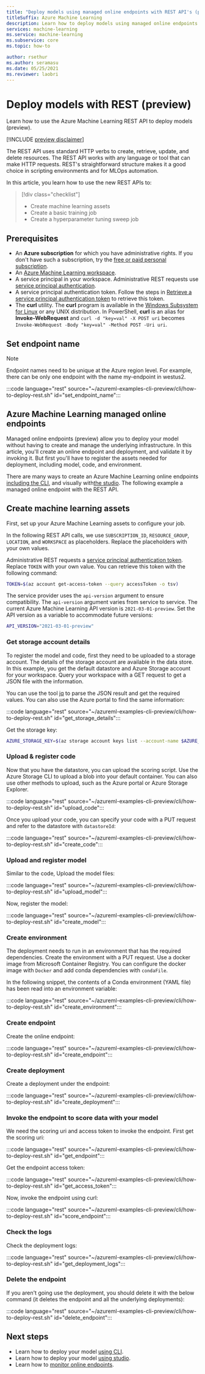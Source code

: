```yaml
---
title: "Deploy models using managed online endpoints with REST API's (preview)"
titleSuffix: Azure Machine Learning
description: Learn how to deploy models using managed online endpoints with REST APIs.
services: machine-learning
ms.service: machine-learning
ms.subservice: core
ms.topic: how-to

author: rsethur
ms.author: seramasu
ms.date: 05/25/2021
ms.reviewer: laobri
---
```


# Deploy models with REST (preview)

Learn how to use the Azure Machine Learning REST API to deploy models (preview).

[!INCLUDE [preview disclaimer](../../includes/machine-learning-preview-generic-disclaimer.md)]

The REST API uses standard HTTP verbs to create, retrieve, update, and delete resources. The REST API works with any language or tool that can make HTTP requests. REST's straightforward structure makes it a good choice in scripting environments and for MLOps automation.

In this article, you learn how to use the new REST APIs to:

> [!div class="checklist"]
> * Create machine learning assets
> * Create a basic training job 
> * Create a hyperparameter tuning sweep job

## Prerequisites

- An **Azure subscription** for which you have administrative rights. If you don't have such a subscription, try the [free or paid personal subscription](https://aka.ms/AMLFree).
- An [Azure Machine Learning workspace](how-to-manage-workspace.md).
- A service principal in your workspace. Administrative REST requests use [service principal authentication](how-to-setup-authentication.md#use-service-principal-authentication).
- A service principal authentication token. Follow the steps in [Retrieve a service principal authentication token](./how-to-manage-rest.md#retrieve-a-service-principal-authentication-token) to retrieve this token. 
- The **curl** utility. The **curl** program is available in the [Windows Subsystem for Linux](/windows/wsl/install-win10) or any UNIX distribution. In PowerShell, **curl** is an alias for **Invoke-WebRequest** and `curl -d "key=val" -X POST uri` becomes `Invoke-WebRequest -Body "key=val" -Method POST -Uri uri`. 

## Set endpoint name

> [!NOTE]
> Endpoint names need to be unique at the Azure region level. For example, there can be only one endpoint with the name my-endpoint in westus2.

:::code language="rest" source="~/azureml-examples-cli-preview/cli/how-to-deploy-rest.sh" id="set_endpoint_name":::

## Azure Machine Learning managed online endpoints
Managed online endpoints (preview) allow you to deploy your model without having to create and manage the underlying infrastructure. In this article, you'll create an online endpoint and deployment, and validate it by invoking it. But first you'll have to register the assets needed for deployment, including model, code, and environment.

There are many ways to create an Azure Machine Learning online endpoints [including the CLI](how-to-deploy-managed-online-endpoints.md), and visually with[the studio](how-to-use-managged-online-endpoint-studio.md). The following example a managed online endpoint with the REST API.

## Create machine learning assets

First, set up your Azure Machine Learning assets to configure your job.

In the following REST API calls, we use `SUBSCRIPTION_ID`, `RESOURCE_GROUP`, `LOCATION`, and `WORKSPACE` as placeholders. Replace the placeholders with your own values. 

Administrative REST requests a [service principal authentication token](how-to-manage-rest.md#retrieve-a-service-principal-authentication-token). Replace `TOKEN` with your own value. You can retrieve this token with the following command:

```bash
TOKEN=$(az account get-access-token --query accessToken -o tsv)
```

The service provider uses the `api-version` argument to ensure compatibility. The `api-version` argument varies from service to service. The current Azure Machine Learning API version is `2021-03-01-preview`. Set the API version as a variable to accommodate future versions:

```bash
API_VERSION="2021-03-01-preview"
```

### Get storage account details

To register the model and code, first they need to be uploaded to a storage account. The details of the storage account are available in the data store. In this example, you get the default datastore and Azure Storage account for your workspace. Query your workspace with a GET request to get a JSON file with the information.

You can use the tool [jq](https://stedolan.github.io/jq/) to parse the JSON result and get the required values. You can also use the Azure portal to find the same information:

:::code language="rest" source="~/azureml-examples-cli-preview/cli/how-to-deploy-rest.sh" id="get_storage_details":::

Get the storage key:

```bash
AZURE_STORAGE_KEY=$(az storage account keys list --account-name $AZURE_STORAGE_ACCOUNT | jq '.[0].value')
```

### Upload & register code

Now that you have the datastore, you can upload the scoring script. Use the Azure Storage CLI to upload a blob into your default container. You can also use other methods to upload, such as the Azure portal or Azure Storage Explorer.


:::code language="rest" source="~/azureml-examples-cli-preview/cli/how-to-deploy-rest.sh" id="upload_code":::

Once you upload your code, you can specify your code with a PUT request and refer to the datastore with `datastoreId`:

:::code language="rest" source="~/azureml-examples-cli-preview/cli/how-to-deploy-rest.sh" id="create_code":::

### Upload and register model

Similar to the code, Upload the model files:

:::code language="rest" source="~/azureml-examples-cli-preview/cli/how-to-deploy-rest.sh" id="upload_model":::

Now, register the model:

:::code language="rest" source="~/azureml-examples-cli-preview/cli/how-to-deploy-rest.sh" id="create_model":::

### Create environment
The deployment needs to run in an environment that has the required dependencies. Create the environment with a PUT request. Use a docker image from Microsoft Container Registry. You can configure the docker image with `Docker` and add conda dependencies with `condaFile`.

In the following snippet, the contents of a Conda environment (YAML file) has been read into an environment variable:

:::code language="rest" source="~/azureml-examples-cli-preview/cli/how-to-deploy-rest.sh" id="create_environment":::

### Create endpoint

Create the online endpoint:

:::code language="rest" source="~/azureml-examples-cli-preview/cli/how-to-deploy-rest.sh" id="create_endpoint":::

### Create deployment

Create a deployment under the endpoint:

:::code language="rest" source="~/azureml-examples-cli-preview/cli/how-to-deploy-rest.sh" id="create_deployment":::

### Invoke the endpoint to score data with your model

We need the scoring uri and access token to invoke the endpoint. First get the scoring uri:

:::code language="rest" source="~/azureml-examples-cli-preview/cli/how-to-deploy-rest.sh" id="get_endpoint":::

Get the endpoint access token:

:::code language="rest" source="~/azureml-examples-cli-preview/cli/how-to-deploy-rest.sh" id="get_access_token":::

Now, invoke the endpoint using curl:

:::code language="rest" source="~/azureml-examples-cli-preview/cli/how-to-deploy-rest.sh" id="score_endpoint":::

### Check the logs

Check the deployment logs:

:::code language="rest" source="~/azureml-examples-cli-preview/cli/how-to-deploy-rest.sh" id="get_deployment_logs":::

### Delete the endpoint

If you aren't going use the deployment, you should delete it with the below command (it deletes the endpoint and all the underlying deployments):

:::code language="rest" source="~/azureml-examples-cli-preview/cli/how-to-deploy-rest.sh" id="delete_endpoint":::

## Next steps

* Learn how to deploy your model [using CLI](how-to-deploy-managed-online-endpoints.md).
* Learn how to deploy your model [using studio](how-to-use-managged-online-endpoint-studio.md).
* Learn how to [monitor online endpoints](how-to-monitor-online-endpoints.md).